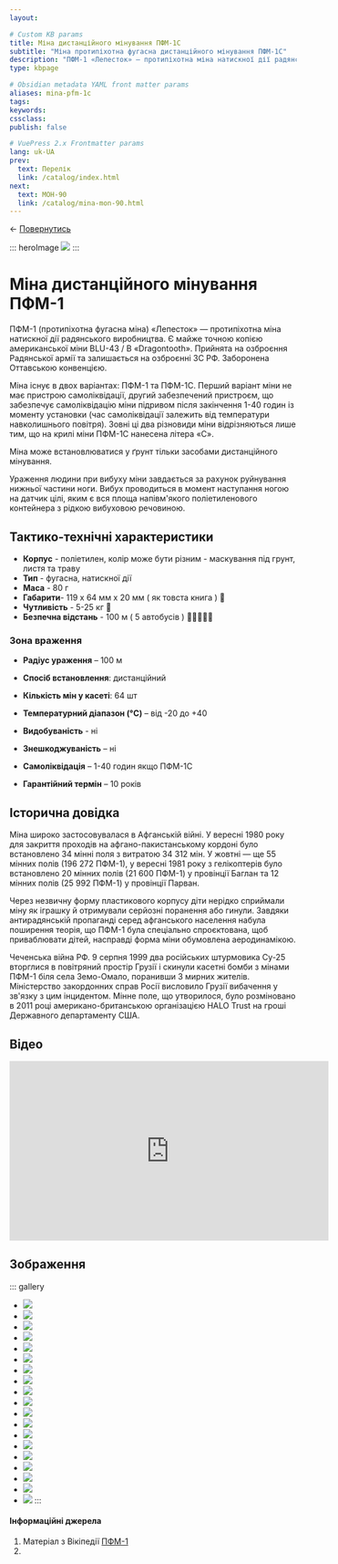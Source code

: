 ```yaml
---
layout: 

# Custom KB params
title: Міна дистанційного мінування ПФМ-1С
subtitle: "Міна протипіхотна фугасна дистанційного мінування ПФМ-1С"
description: "ПФМ-1 «Лепесток» — протипіхотна міна натискної дії радянського виробництва. Заборонена Оттавською конвенцією. "
type: kbpage

# Obsidian metadata YAML front matter params
aliases: mina-pfm-1c
tags:
keywords:
cssclass:
publish: false

# VuePress 2.x Frontmatter params
lang: uk-UA
prev:
  text: Перелік
  link: /catalog/index.html
next:
  text: МОН-90
  link: /catalog/mina-mon-90.html
---
```


← [Повернутись](../index.md)


::: heroImage
![](assets/img20220811162205.png)
:::

# Міна дистанційного мінування ПФМ-1


ПФМ-1 (протипіхотна фугасна міна) «Лепесток» — протипіхотна міна натискної дії радянського виробництва. Є майже точною копією американської міни BLU-43 / B «Dragontooth». Прийнята на озброєння Радянської армії та залишається на озброєнні ЗС РФ. Заборонена Оттавською конвенцією.

Міна існує в двох варіантах: ПФМ-1 та ПФМ-1С. Перший варіант міни не має пристрою самоліквідації, другий забезпечений пристроєм, що забезпечує самоліквідацію міни підривом після закінчення 1-40 годин із моменту установки (час самоліквідації залежить від температури навколишнього повітря). Зовні ці два різновиди міни відрізняються лише тим, що на крилі міни ПФМ-1С нанесена літера «С».

Міна може встановлюватися у ґрунт тільки засобами дистанційного мінування.

Ураження людини при вибуху міни завдається за рахунок руйнування нижньої частини ноги. Вибух проводиться в момент наступання ногою на датчик цілі, яким є вся площа напівм'якого поліетиленового контейнера з рідкою вибуховою речовиною.

## Тактико-технічні характеристики

- **Корпус** - поліетилен, колір може бути різним - маскування під грунт, листя та траву
- **Тип** - фугасна, натискної дії
- **Маса** - 80 г
- **Габарити**- 119 х 64 мм х 20 мм ( як товста книга ) 📔
- **Чутливість** - 5-25 кг 🐐
- **Безпечна відстань** - 100 м ( 5 автобусів ) 🚌🚌🚌🚌🚌

### Зона враження

- **Радіус  ураження** – 100 м

- **Спосіб встановлення**: дистанційний
- **Кількість мін у касеті**: 64 шт
- **Температурний діапазон (°C)** – від -20 до +40
- **Видобуваність** - ні
- **Знешкоджуваність** – ні
- **Самоліквідація** – 1-40 годин якщо ПФМ-1С
- **Гарантійний термін** – 10 років

## Історична довідка

Міна широко застосовувалася в Афганській війні. У вересні 1980 року для закриття проходів на афгано-пакистанському кордоні було встановлено 34 мінні поля з витратою 34 312 мін. У жовтні — ще 55 мінних полів (196 272 ПФМ-1), у вересні 1981 року з гелікоптерів було встановлено 20 мінних полів (21 600 ПФМ-1) у провінції Баглан та 12 мінних полів (25 992 ПФМ-1) у провінції Парван.

Через незвичну форму пластикового корпусу діти нерідко сприймали міну як іграшку й отримували серйозні поранення або гинули. Завдяки антирадянській пропаганді серед афганського населення набула поширення теорія, що ПФМ-1 була спеціально спроєктована, щоб приваблювати дітей, насправді форма міни обумовлена аеродинамікою.

Чеченська війна РФ. 9 серпня 1999 два російських штурмовика Су-25 вторглися в повітряний простір Грузії і скинули касетні бомби з мінами ПФМ-1 біля села Земо-Омало, поранивши 3 мирних жителів. Міністерство закордонних справ Росії висловило Грузії вибачення у зв'язку з цим інцидентом. Мінне поле, що утворилося, було розміновано в 2011 році американо-британською організацією HALO Trust на гроші Державного департаменту США.

## Відео

<iframe width="560" height="315" src="https://www.youtube.com/embed/a6wVyut9C3o" title="YouTube video player" frameborder="0" allow="accelerometer; autoplay; clipboard-write; encrypted-media; gyroscope; picture-in-picture" allowfullscreen></iframe>

## Зображення

::: gallery
- ![](assets/img20220811162205.png)
- ![](assets/img20220811155856.png)
- ![](assets/img20220811155913.png)
- ![](assets/img20220811160300.png)
- ![](assets/img20220811161208.png)
- ![](assets/img20220811162048.png)
- ![](assets/img20220811161135.png)
- ![](assets/img20220811161323.png)
- ![](assets/img20220811161732.png)
- ![](assets/img20220811161740.png)
- ![](assets/img20220811161813.png)
- ![](assets/img20220811161851.png)
- ![](assets/img20220811161947.png)
- ![](assets/img20220811162015.png)
- ![](assets/img20220811162331.png)
- ![](assets/img20220811162337.png)
- ![](assets/img20220811162508.png)
- ![](assets/img20220811161223.png)
- ![](assets/img20220811162223.png)
:::



#### Інформаційні джерела

1.  Матеріал з Вікіпедії [ПФМ-1](https://uk.wikipedia.org/wiki/%D0%9F%D0%A4%D0%9C-1)
2.
